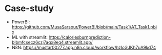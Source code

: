 # Case-study

 - PowerBI: https://github.com/MusaSarsour/PowerBI/blob/main/Task1/AT_Task1.pbix
 - ML with streamlit: https://caloriesburnprediction-blbmfcsecz6czj7aqx8eq4.streamlit.app/
 - N8N: https://mustar00277.app.n8n.cloud/workflow/hzIcGJKh7uA9kd74
